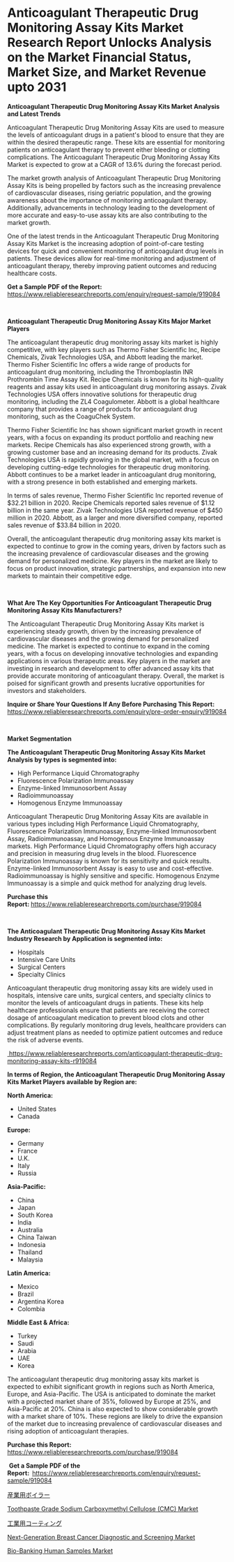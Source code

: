 <p><h1>Anticoagulant Therapeutic Drug Monitoring Assay Kits Market Research Report Unlocks Analysis on the Market Financial Status, Market Size, and Market Revenue upto 2031</h1></p><p><strong>Anticoagulant Therapeutic Drug Monitoring Assay Kits Market Analysis and Latest Trends</strong></p>
<p><p>Anticoagulant Therapeutic Drug Monitoring Assay Kits are used to measure the levels of anticoagulant drugs in a patient's blood to ensure that they are within the desired therapeutic range. These kits are essential for monitoring patients on anticoagulant therapy to prevent either bleeding or clotting complications. The Anticoagulant Therapeutic Drug Monitoring Assay Kits Market is expected to grow at a CAGR of 13.6% during the forecast period. </p><p>The market growth analysis of Anticoagulant Therapeutic Drug Monitoring Assay Kits is being propelled by factors such as the increasing prevalence of cardiovascular diseases, rising geriatric population, and the growing awareness about the importance of monitoring anticoagulant therapy. Additionally, advancements in technology leading to the development of more accurate and easy-to-use assay kits are also contributing to the market growth.</p><p>One of the latest trends in the Anticoagulant Therapeutic Drug Monitoring Assay Kits Market is the increasing adoption of point-of-care testing devices for quick and convenient monitoring of anticoagulant drug levels in patients. These devices allow for real-time monitoring and adjustment of anticoagulant therapy, thereby improving patient outcomes and reducing healthcare costs.</p></p>
<p><strong>Get a Sample PDF of the Report:&nbsp;</strong> <a href="https://www.reliableresearchreports.com/enquiry/request-sample/919084">https://www.reliableresearchreports.com/enquiry/request-sample/919084</a></p>
<p>&nbsp;</p>
<p><strong>Anticoagulant Therapeutic Drug Monitoring Assay Kits Major Market Players</strong></p>
<p><p>The anticoagulant therapeutic drug monitoring assay kits market is highly competitive, with key players such as Thermo Fisher Scientific Inc, Recipe Chemicals, Zivak Technologies USA, and Abbott leading the market. Thermo Fisher Scientific Inc offers a wide range of products for anticoagulant drug monitoring, including the Thromboplastin INR Prothrombin Time Assay Kit. Recipe Chemicals is known for its high-quality reagents and assay kits used in anticoagulant drug monitoring assays. Zivak Technologies USA offers innovative solutions for therapeutic drug monitoring, including the ZL4 Coagulometer. Abbott is a global healthcare company that provides a range of products for anticoagulant drug monitoring, such as the CoaguChek System.</p><p>Thermo Fisher Scientific Inc has shown significant market growth in recent years, with a focus on expanding its product portfolio and reaching new markets. Recipe Chemicals has also experienced strong growth, with a growing customer base and an increasing demand for its products. Zivak Technologies USA is rapidly growing in the global market, with a focus on developing cutting-edge technologies for therapeutic drug monitoring. Abbott continues to be a market leader in anticoagulant drug monitoring, with a strong presence in both established and emerging markets.</p><p>In terms of sales revenue, Thermo Fisher Scientific Inc reported revenue of $32.21 billion in 2020. Recipe Chemicals reported sales revenue of $1.12 billion in the same year. Zivak Technologies USA reported revenue of $450 million in 2020. Abbott, as a larger and more diversified company, reported sales revenue of $33.84 billion in 2020.</p><p>Overall, the anticoagulant therapeutic drug monitoring assay kits market is expected to continue to grow in the coming years, driven by factors such as the increasing prevalence of cardiovascular diseases and the growing demand for personalized medicine. Key players in the market are likely to focus on product innovation, strategic partnerships, and expansion into new markets to maintain their competitive edge.</p></p>
<p>&nbsp;</p>
<p><strong>What Are The Key Opportunities For Anticoagulant Therapeutic Drug Monitoring Assay Kits Manufacturers?</strong></p>
<p><p>The Anticoagulant Therapeutic Drug Monitoring Assay Kits market is experiencing steady growth, driven by the increasing prevalence of cardiovascular diseases and the growing demand for personalized medicine. The market is expected to continue to expand in the coming years, with a focus on developing innovative technologies and expanding applications in various therapeutic areas. Key players in the market are investing in research and development to offer advanced assay kits that provide accurate monitoring of anticoagulant therapy. Overall, the market is poised for significant growth and presents lucrative opportunities for investors and stakeholders.</p></p>
<p><strong>Inquire or Share Your Questions If Any Before Purchasing This Report:</strong> <a href="https://www.reliableresearchreports.com/enquiry/pre-order-enquiry/919084">https://www.reliableresearchreports.com/enquiry/pre-order-enquiry/919084</a></p>
<p>&nbsp;</p>
<p><strong>Market Segmentation</strong></p>
<p><strong>The Anticoagulant Therapeutic Drug Monitoring Assay Kits Market Analysis by types is segmented into:</strong></p>
<p><ul><li>High Performance Liquid Chromatography</li><li>Fluorescence Polarization Immunoassay</li><li>Enzyme-linked Immunosorbent Assay</li><li>Radioimmunoassay</li><li>Homogenous Enzyme Immunoassay</li></ul></p>
<p><p>Anticoagulant Therapeutic Drug Monitoring Assay Kits are available in various types including High Performance Liquid Chromatography, Fluorescence Polarization Immunoassay, Enzyme-linked Immunosorbent Assay, Radioimmunoassay, and Homogenous Enzyme Immunoassay markets. High Performance Liquid Chromatography offers high accuracy and precision in measuring drug levels in the blood. Fluorescence Polarization Immunoassay is known for its sensitivity and quick results. Enzyme-linked Immunosorbent Assay is easy to use and cost-effective. Radioimmunoassay is highly sensitive and specific. Homogenous Enzyme Immunoassay is a simple and quick method for analyzing drug levels.</p></p>
<p><strong>Purchase this Report:&nbsp;</strong><a href="https://www.reliableresearchreports.com/purchase/919084">https://www.reliableresearchreports.com/purchase/919084</a></p>
<p>&nbsp;</p>
<p><strong>The Anticoagulant Therapeutic Drug Monitoring Assay Kits Market Industry Research by Application is segmented into:</strong></p>
<p><ul><li>Hospitals</li><li>Intensive Care Units</li><li>Surgical Centers</li><li>Specialty Clinics</li></ul></p>
<p><p>Anticoagulant therapeutic drug monitoring assay kits are widely used in hospitals, intensive care units, surgical centers, and specialty clinics to monitor the levels of anticoagulant drugs in patients. These kits help healthcare professionals ensure that patients are receiving the correct dosage of anticoagulant medication to prevent blood clots and other complications. By regularly monitoring drug levels, healthcare providers can adjust treatment plans as needed to optimize patient outcomes and reduce the risk of adverse events.</p></p>
<p><a href="https://www.reliableresearchreports.com/anticoagulant-therapeutic-drug-monitoring-assay-kits-r919084">&nbsp;https://www.reliableresearchreports.com/anticoagulant-therapeutic-drug-monitoring-assay-kits-r919084</a></p>
<p><strong>In terms of Region, the Anticoagulant Therapeutic Drug Monitoring Assay Kits Market Players available by Region are:</strong></p>
<p>
    <p> <strong> North America: </strong>
        <ul>
            <li>United States</li>
            <li>Canada</li>
        </ul>
        </p> 
    <p> <strong> Europe: </strong>
        <ul>
            <li>Germany</li>
            <li>France</li>
            <li>U.K.</li>
            <li>Italy</li>
            <li>Russia</li>
        </ul>
        </p> 
    <p> <strong> Asia-Pacific: </strong>
        <ul>
            <li>China</li>
            <li>Japan</li>
            <li>South Korea</li>
            <li>India</li>
            <li>Australia</li>
            <li>China Taiwan</li>
            <li>Indonesia</li>
            <li>Thailand</li>
            <li>Malaysia</li>
        </ul>
        </p> 
    <p> <strong> Latin America: </strong>
        <ul>
            <li>Mexico</li>
            <li>Brazil</li>
            <li>Argentina Korea</li>
            <li>Colombia</li>
        </ul>
        </p> 
    <p> <strong> Middle East & Africa: </strong>
        <ul>
            <li>Turkey</li>
            <li>Saudi</li>
            <li>Arabia</li>
            <li>UAE</li>
            <li>Korea</li>
        </ul>
    </p>
    </p>
<p><p>The anticoagulant therapeutic drug monitoring assay kits market is expected to exhibit significant growth in regions such as North America, Europe, and Asia-Pacific. The USA is anticipated to dominate the market with a projected market share of 35%, followed by Europe at 25%, and Asia-Pacific at 20%. China is also expected to show considerable growth with a market share of 10%. These regions are likely to drive the expansion of the market due to increasing prevalence of cardiovascular diseases and rising adoption of anticoagulant therapies.</p></p>
<p><strong>Purchase this Report: </strong><a href="https://www.reliableresearchreports.com/purchase/919084">https://www.reliableresearchreports.com/purchase/919084</a></p>
<p>&nbsp;<strong>Get a Sample PDF of the Report:&nbsp;&nbsp;</strong><a href="https://www.reliableresearchreports.com/enquiry/request-sample/919084">https://www.reliableresearchreports.com/enquiry/request-sample/919084</a></p>
<p><strong></strong></p>
<p><p><a href="https://github.com/gfggqjbfys368009/Market-Research-Report-List-2/blob/main/207525347295.md">産業用ボイラー</a></p><p><a href="https://issuu.com/reportprime-2/docs/toothpaste-grade-sodium-carboxymethyl-cellulose-cm">Toothpaste Grade Sodium Carboxymethyl Cellulose (CMC) Market</a></p><p><a href="https://github.com/vlcostes/Market-Research-Report-List-1/blob/main/366071647296.md">工業用コーティング</a></p><p><a href="https://github.com/angeliabkratze/Market-Research-Report-List-1/blob/main/next-generation-breast-cancer-diagnostic-and-screening-market.md">Next-Generation Breast Cancer Diagnostic and Screening Market</a></p><p><a href="https://github.com/Angelnienowdseej3e45z3p8c/Market-Research-Report-List-2/blob/main/bio-banking-human-samples-market.md">Bio-Banking Human Samples Market</a></p></p>